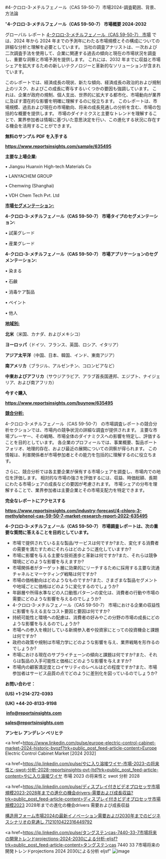 #4-クロロ-3-メチルフェノール（CAS 59-50-7）市場2024-調査範囲、背景、方法論

"<strong>4-クロロ-3-メチルフェノール（CAS 59-50-7） 市場概要 2024-2032</strong>

グローバル レポート <a href=https://www.reportsinsights.com/sample/635495>4-クロロ-3-メチルフェノール（CAS 59-50-7） 市場</a> では、2024 年から 2024 年までの予測年にわたる市場規模とその構成についての詳細な分析と理解を必要としています。 当社の調査アナリストは、一次および二次調査手法を使用して、企業に関連する過去の傾向と現在の市場状況を調査し、重要な洞察と市場予測を提供します。 これには、2032 年までに収益と市場シェアを拡大​​するための新しいテクノロジーと革新的なソリューションが含まれています。

このレポートでは、経済成長の現状、新たな傾向、経済成長の政治的および規制上のリスク、およびこの成長に寄与するいくつかの要因も強調しています。 これは、企業が政府の規制、個人支出、世界的に拡大する都市化、市場動向が業界に及ぼす潜在的な影響を明確に理解するのに役立ちます。 このレポートは、市場規模、過去および現在の市場動向、将来の成長見通しの分析を含む、市場の包括的な概要を提供します。 市場のダイナミクスと主要なトレンドを理解することで、業界参加者は情報に基づいた意思決定を行い、この進化する状況に存在する機会を活用することができます。

<strong><b>無料のサンプル PDF を入手する</b></strong>

<a href=https://www.reportsinsights.com/sample/635495><strong><u>https://www.reportsinsights.com/sample/635495</u></strong></a>

<strong>主要な上場企業:</strong>

• Jiangsu Huanxin High-tech Materials Co

• LANYACHEM GROUP

• Chemwing (Shanghai)

• VDH Chem Tech Pvt. Ltd

<strong><u>市場セグメンテーション</u></strong><strong><u>:</u></strong>

<strong>4-クロロ-3-メチルフェノール（CAS 59-50-7） 市場タイプのセグメンテーション:</strong>

• 試薬グレード

• 産業グレード

<strong>4-クロロ-3-メチルフェノール（CAS 59-50-7） 市場アプリケーションのセグメンテーション:</strong>

• 染まる

• 石鹸

• 消毒ケア製品

• ペイント

• 他人

<strong><u>地域別</u></strong><strong><u>:</u></strong>

<strong>北米</strong>（米国、カナダ、およびメキシコ）

<strong>ヨーロッパ</strong>（ドイツ、フランス、英国、ロシア、イタリア）

<strong>アジア太平洋</strong>（中国、日本、韓国、インド、東南アジア）

<strong>南アメリカ</strong>（ブラジル、アルゼンチン、コロンビアなど）

<strong>中東およびアフリカ</strong>（サウジアラビア、アラブ首長国連邦、エジプト、ナイジェリア、および南アフリカ）

<strong>今すぐ購入</strong>

<a href=https://www.reportsinsights.com/buynow/635495><strong><u>https://www.reportsinsights.com/buynow/635495</u></strong></a>

<strong><u>競合分析:</u></strong>

4-クロロ-3-メチルフェノール（CAS 59-50-7） の市場調査レポートの競合分析セクションでは、市場内の競争状況の詳細な調査が提供されます。 主要な市場プレーヤー、その戦略、市場全体のダイナミクスへの影響を特定し、評価することを目的としています。 各企業のプロフィールでは、事業概要、製品ポートフォリオ、地理的存在、および最近の展開についての洞察が得られます。 この情報は、利害関係者が市場参加者とその能力を包括的に理解するのに役立ちます。

さらに、競合分析では各主要企業が保有する市場シェアを調査し、市場内での地位を評価します。 相対的な市場の強さを評価するには、収益、時価総額、長期にわたる市場シェアの成長などの要因が考慮されます。 市場シェアの分布を理解することで、業界参加者は主要企業とその市場支配力を特定できます。

<strong>完全なレポートにアクセスする</strong>

<a href=https://www.reportsinsights.com/industry-forecast/4-chloro-3-methylphenol-cas-59-50-7-market-research-report-2022-635495><strong><u><b>https://www.reportsinsights.com/industry-forecast/4-chloro-3-methylphenol-cas-59-50-7-market-research-report-2022-635495</b></u></strong></a>

<strong><b>4-クロロ-3-メチルフェノール（CAS 59-50-7） 市場調査レポートは、次の重要な質問に答えることを目的としています。</b></strong>
<ul>
  <li>市場で提供されている主な製品/サービスは何ですか?また、変化する消費者の需要を満たすためにそれらはどのように進化していますか?</li>
  <li>市場に影響を与える主要な技術進歩と革新は何ですか?また、それらは競争環境にどのような影響を与えますか?</li>
  <li>市場関係者がターゲット層に効果的にリーチするために採用する主要な流通チャネルとマーケティング戦略は何ですか?</li>
  <li>市場の価格動向はどのようなものですか?また、さまざまな製品セグメントや地域ごとに価格はどのように変化するのでしょうか?</li>
  <li>年齢層や所得水準などの人口動態パターンの変化は、消費者の行動や市場の需要にどのような影響を与えるのでしょうか?</li>
  <li>4-クロロ-3-メチルフェノール（CAS 59-50-7） 市場における企業の収益性に影響を与える主なコスト要因と要因は何ですか?</li>
  <li>持続可能性と環境への配慮は、消費者の好みやこの分野の市場の成長にどのような影響を与えるのでしょうか?</li>
  <li>市場への参入を検討している新規参入者や投資家にとっての投資機会と課題は何ですか?</li>
  <li>政府の政策や規制は市場力学にどのような影響を与え、業界戦略を形作るのでしょうか?</li>
  <li>市場における現在のサプライチェーンの傾向と課題は何ですか?また、それらは製品の入手可能性と価格にどのような影響を与えますか?</li>
  <li>市場内の顧客満足度とロイヤリティのレベルはどの程度ですか?また、市場参加者はサービス品質の点でどのように差別化を図っているのでしょうか?</li>
</ul>
<strong>お問い合わせ：</strong>

<strong>(US) +1-214-272-0393</strong>

<strong>(UK) +44-20-8133-9198</strong>

<strong> </strong><a href=info@reportsinsights.com><strong><u>info@reportsinsights.com</u></strong></a>

<a href=sales@reportsinsights.com><strong><u>sales@reportsinsights.com</u></strong></a>

<strong>アンセレ アンデレン ベリヒテ</strong>

<a href=https://www.linkedin.com/pulse/europe-electric-control-cabinet-market-2024-historic-bvozf?trk=public_post_feed-article-content>Europe Electric Control Cabinet Market [2024 2032]</a>

<a href=https://jp.linkedin.com/pulse/やに入り溶接ワイヤ-市場-2023-の将来性と-swot-分析-2028-reportsinsights-pvt-ltd?trk=public_post_feed-article-content>やに入り溶接ワイヤ 市場 2023 の将来性と swot 分析 2028</a>

<a href=https://jp.linkedin.com/pulse/ディスプレイ付きビデオプロセッサ市場規模2023-2028年までの進化の機会drivers-需要および成長収益?trk=public_post_feed-article-content>ディスプレイ付きビデオプロセッサ市場規模2023 2028年までの進化の機会drivers 需要および成長収益</a>

<a href=https://www.linkedin.com/pulse/構造用フォーム市場2024の最新イノベーション需要および2030年までのビジネスシナリオの見通し-7121010422316449792/>構造用フォーム市場2024の最新イノベーション需要および2030年までのビジネスシナリオの見通し 7121010422316449792</a>

<a href=https://jp.linkedin.com/pulse/タングステンcas-7440-33-7市場将来の開発トレンドprojections-2024-2030による分析-eljsf?trk=public_post_feed-article-content>タングステンcas 7440 33 7市場将来の開発トレンドprojections 2024 2030による分析 eljsf</a>"
![image](https://github.com/aanak123/RIMarketer1/assets/158471119/5e9284a1-c556-418c-816a-b27c48871857)
